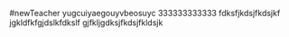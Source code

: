 #newTeacher
yugcuiyaegouyvbeosuyc
333333333333
fdksfjkdsjfkdsjkf
jgkldfkfgjdslkfdkslf
gjfkljgdksjfkdsjfkldsjk
